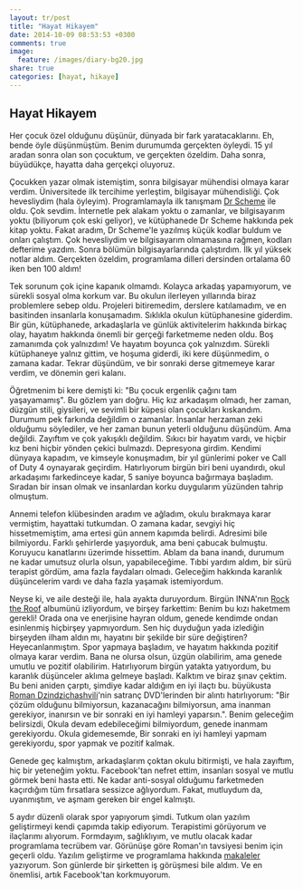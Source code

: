```yaml
---
layout: tr/post
title: "Hayat Hikayem"
date: 2014-10-09 08:53:53 +0300
comments: true
image:
  feature: /images/diary-bg20.jpg
share: true
categories: [hayat, hikaye]
---
```


## Hayat Hikayem

Her çocuk özel olduğunu düşünür, dünyada bir fark yaratacaklarını. Eh,
bende öyle düşünmüştüm. Benim durumumda gerçekten öyleydi. 15 yıl
aradan sonra olan son çocuktum, ve gerçekten özeldim. Daha sonra,
büyüdükçe, hayatta daha gerçekçi oluyoruz.

Çocukken yazar olmak istemiştim, sonra bilgisayar mühendisi olmaya
karar verdim. Üniversitede ilk tercihime yerleştim, bilgisayar
mühendisliği. Çok hevesliydim (hala öyleyim). Programlamayla ilk
tanışmam [Dr Scheme](http://plt-scheme.org) ile oldu. Çok
sevdim. İnternetle pek alakam yoktu o zamanlar, ve bilgisayarım yoktu
(biliyorum çok eski geliyor), ve kütüphanede Dr Scheme hakkında pek
kitap yoktu. Fakat aradım, Dr Scheme'le yazılmış küçük kodlar buldum
ve onları çalıştım. Çok hevesliydim ve bilgisayarım olmamasına rağmen,
kodları defterime yazdım. Sonra bölümün bilgisayarlarında
çalıştırdım. İlk yıl yüksek notlar aldım. Gerçekten özeldim,
programlama dilleri dersinden ortalama 60 iken ben 100 aldım!

Tek sorunum çok içine kapanık olmamdı. Kolayca arkadaş yapamıyorum, ve
sürekli sosyal olma korkum var. Bu okulun ilerleyen yıllarında biraz
problemlere sebep oldu. Projeleri bitiremedim, derslere katılamadım,
ve en basitinden insanlarla konuşamadım. Sıklıkla okulun kütüphanesine
giderdim. Bir gün, kütüphanede, arkadaşlarla ve günlük aktivitelerim
hakkında birkaç olay, hayatım hakkında önemli bir gerçeği farketmeme
neden oldu. Boş zamanımda çok yalnızdım! Ve hayatım boyunca çok
yalnızdım. Sürekli kütüphaneye yalnız gittim, ve hoşuma giderdi, iki
kere düşünmedim, o zamana kadar. Tekrar düşündüm, ve bir sonraki derse
gitmemeye karar verdim, ve dönemin geri kalanı.

Öğretmenim bi kere demişti ki: "Bu çocuk ergenlik çağını tam
yaşayamamış". Bu gözlem yarı doğru. Hiç kız arkadaşım olmadı, her
zaman, düzgün stili, giysileri, ve sevimli bir küpesi olan çocukları
kıskandım. Durumum pek farkında değildim o zamanlar. İnsanlar herzaman
zeki olduğumu söylediler, ve her zaman bunun yeterli olduğunu
düşündüm. Ama değildi. Zayıftım ve çok yakışıklı değildim. Sıkıcı bir
hayatım vardı, ve hiçbir kız beni hiçbir yönden çekici
bulmazdı. Depresyona girdim. Kendimi dünyaya kapadım, ve kimseyle
konuşmadım, bir yıl günlerimi poker ve Call of Duty 4 oynayarak
geçirdim. Hatırlıyorum birgün biri beni uyandırdı, okul arkadaşımı
farkedinceye kadar, 5 saniye boyunca bağırmaya başladım. Sıradan bir
insan olmak ve insanlardan korku duygularım yüzünden tahrip olmuştum.

Annemi telefon klübesinden aradım ve ağladım, okulu bırakmaya karar
vermiştim, hayattaki tutkumdan. O zamana kadar, sevgiyi hiç
hissetmemiştim, ama ertesi gün annem kapımda belirdi. Adresimi bile
bilmiyordu. Farklı şehirlerde yaşıyorduk, ama beni çabucak
bulmuştu. Koruyucu kanatlarını üzerimde hissettim. Ablam da bana
inandı, durumum ne kadar umutsuz olurla olsun, yapabileceğime. Tıbbi
yardım aldım, bir sürü terapist gördüm, ama fazla faydaları
olmadı. Geleceğim hakkında karanlık düşüncelerim vardı ve daha fazla
yaşamak istemiyordum.

Neyse ki, ve aile desteği ile, hala ayakta duruyordum. Birgün INNA'nın
[Rock the Roof](http://www.youtube.com/watch?v=hYaRoS71Mf8&index=2&list=PLgutwGMAW6_R68IZP7y8Jc98gBEmR4-Ym)
albumünü izliyordum, ve birşey farkettim: Benim bu kızı haketmem
gerekli! Orada ona ve enerjisine hayran oldum, genede kendimde ondan
esinlenmiş hiçbirşey yapmıyordum. Sen hiç duyduğun yada izlediğin
birşeyden ilham aldın mı, hayatını bir şekilde bir süre değiştiren?
Heyecanlanmıştım. Spor yapmaya başladım, ve hayatım hakkında pozitif
olmaya karar verdim. Bana ne olursa olsun, üzgün olabilirim, ama
genede umutlu ve pozitif olabilirim. Hatırlıyorum birgün yatakta
yatıyordum, bu karanlık düşünceler aklıma gelmeye başladı. Kalktım ve
biraz şınav çektim. Bu beni aniden çarptı, şimdiye kadar aldığım en
iyi ilaçtı bu. büyükusta
[Roman Dzindzichashvili](http://en.wikipedia.org/wiki/Roman_Dzindzichashvili)'nin
satranç DVD'lerinden bir alıntı hatırlıyorum: "Bir çözüm olduğunu
bilmiyorsun, kazanacağını bilmiyorsun, ama inanman gerekiyor,
inanırsın ve bir sonraki en iyi hamleyi yaparsın.". Benim geleceğim
belirsizdi, Okula devam edebileceğimi bilmiyordum, genede inanmam
gerekiyordu. Okula gidemesemde, Bir sonraki en iyi hamleyi yapmam
gerekiyordu, spor yapmak ve pozitif kalmak.

Genede geç kalmıştım, arkadaşlarım çoktan okulu bitirmişti, ve hala
zayıftım, hiç bir yeteneğim yoktu. Facebook'tan nefret ettim,
insanları sosyal ve mutlu görmek beni hasta etti. Ne kadar anti-sosyal
olduğumu farketmeden kaçırdığım tüm fırsatlara sessizce
ağlıyordum. Fakat, mutluydum da, uyanmıştım, ve aşmam gereken bir
engel kalmıştı.

5 aydır düzenli olarak spor yapıyorum şimdi. Tutkum olan yazılım
geliştirmeyi kendi çapımda takip ediyorum. Terapistimi görüyorum ve
ilaçlarımı alıyorum. Formdayım, sağlıklıyım, ve mutlu olacak kadar
programlama tecrübem var. Görünüşe göre Roman'ın tavsiyesi benim için
geçerli oldu. Yazılım geliştirme ve programlama hakkında
[makaleler](http://eguneys.com) yazıyorum. Son günlerde bir şirketten
iş görüşmesi bile aldım. Ve en önemlisi, artık Facebook'tan
korkmuyorum.
